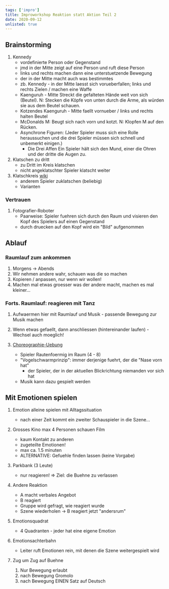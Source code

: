 ```yaml
---
tags: ['impro']
title: Improworkshop Reaktion statt Aktion Teil 2
date: 2020-09-12
unlisted: true
---
```


## Brainstorming
1. Kennedy
    - vordefinierte Person oder Gegenstand
    - jmd in der Mitte zeigt auf eine Person und ruft diese Person
    - links und rechts machen dann eine unterstuetzende Bewegung
    - der in der Mitte macht auch was bestimmtes
    - zb. Kennedy - in der Mitte laesst sich vorueberfallen; links und rechts Zielen / machen eine Waffe
    - Kaenguruh - Mitte Streckt die gefalteten Hände weit von sich (Beutel). N: Stecken die Köpfe von unten durch die Arme, als würden sie aus dem Beutel schauen. 
    - Kotzendes Kaenguruh - Mitte faellt vornueber / links und rechts halten Beutel
    - McDonalds M: Beugt sich nach vorn und kotzt. N: Klopfen M auf den Rücken.
    - Asynchrone Figuren: (Jeder Spieler muss sich eine Rolle heraussuchen und die drei Spieler müssen sich schnell und unbemerkt einigen.)
        - Die Drei Affen Ein Spieler hält sich den Mund, einer die Ohren und der dritte die Augen zu.  
1. Klatschen zu dritt
    - zu Dritt im Kreis klatschen
    - nicht angeklatschter Spieler klatscht weiter
1. Klatschkreis [wiki](https://improwiki.com/de/aufwaermspiele/klatschkreis)
    - anderem Spieler zuklatschen (beliebig)
    - Varianten

### Vertrauen
1. Fotografier-Roboter
    - Paarweise: Spieler fuehren sich durch den Raum und visieren den Kopf des Spielers auf einen Gegenstand
    - durch druecken auf den Kopf wird ein "Bild" aufgenommen


## Ablauf

### Raumlauf zum ankommen
1. Morgens -> Abends
1. Wir nehmen andere wahr, schauen was die so machen
1. Kopieren / anpassen, nur wenn wir wollen!
1. Machen mal etwas groesser was der andere macht, machen es mal kleiner...

### Forts. Raumlauf: reagieren mit Tanz
1. Aufwaermen hier mit Raumlauf und Musik - passende Bewegung zur Musik machen
1. Wenn etwas gefaellt, dann anschliessen (hintereinander laufen) - Wechsel auch moeglich!


1. [Choreographie-Uebung](https://improwiki.com/de/wiki/improtheater/choreographie-ubung)
    - Spieler Rautenfoermig im Raum (4 - 8)
    - "Vogelschwarmprinzip": immer derjenige fuehrt, der die "Nase vorn hat"
        - der Spieler, der in der aktuellen Blickrichtung niemanden vor sich hat
    - Musik kann dazu gespielt werden

## Mit Emotionen spielen

1. Emotion alleine spielen mit Alltagssituation
    - nach einer Zeit kommt ein zweiter Schauspieler in die Szene...

1. Grosses Kino max 4 Personen schauen Film
    - kaum Kontakt zu anderen
    - zugeteilte Emotionen!
    - max ca. 1.5 minuten
    - ALTERNATIVE: Gefuehle finden lassen (keine Vorgabe)

1. Parkbank (3 Leute)
    - nur reagieren! => Ziel: die Buehne zu verlassen

1. Andere Reaktion
    - A macht verbales Angebot
    - B reagiert
    - Gruppe wird gefragt, wie reagiert wurde
    - Szene wiederholen -> B reagiert jetzt "andersrum"

1. Emotionsquadrat
    - 4 Quadranten - jeder hat eine eigene Emotion

1. Emotionsachterbahn
    - Leiter ruft Emotionen rein, mit denen die Szene weitergespielt wird
  
1. Zug um Zug auf Buehne
    1. Nur Bewegung erlaubt
    2. nach Bewegung Gromolo
    3. nach Bewegung EINEN Satz auf Deutsch
